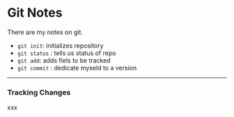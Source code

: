 # Git Notes

There are my notes on git.

* `git init`: initializes repository
* `git status` : tells us status of repo
* `git add`: adds fiels to be tracked 
* `git commit` : dedicate myseld to a version

---

### Tracking Changes


xxx
